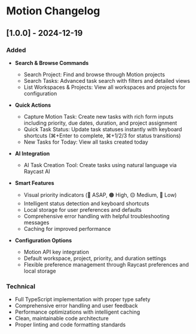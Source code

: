 # Motion Changelog

## [1.0.0] - 2024-12-19

### Added
- **Search & Browse Commands**
  - Search Project: Find and browse through Motion projects
  - Search Tasks: Advanced task search with filters and detailed views
  - List Workspaces & Projects: View all workspaces and projects for configuration

- **Quick Actions**
  - Capture Motion Task: Create new tasks with rich form inputs including priority, due dates, duration, and project assignment
  - Quick Task Status: Update task statuses instantly with keyboard shortcuts (⌘+Enter to complete, ⌘+1/2/3 for status transitions)
  - New Tasks for Today: View all tasks created today

- **AI Integration**
  - AI Task Creation Tool: Create tasks using natural language via Raycast AI

- **Smart Features**
  - Visual priority indicators (🔴 ASAP, 🟠 High, 🟡 Medium, 🔵 Low)
  - Intelligent status detection and keyboard shortcuts
  - Local storage for user preferences and defaults
  - Comprehensive error handling with helpful troubleshooting messages
  - Caching for improved performance

- **Configuration Options**
  - Motion API key integration
  - Default workspace, project, priority, and duration settings
  - Flexible preference management through Raycast preferences and local storage

### Technical
- Full TypeScript implementation with proper type safety
- Comprehensive error handling and user feedback
- Performance optimizations with intelligent caching
- Clean, maintainable code architecture
- Proper linting and code formatting standards